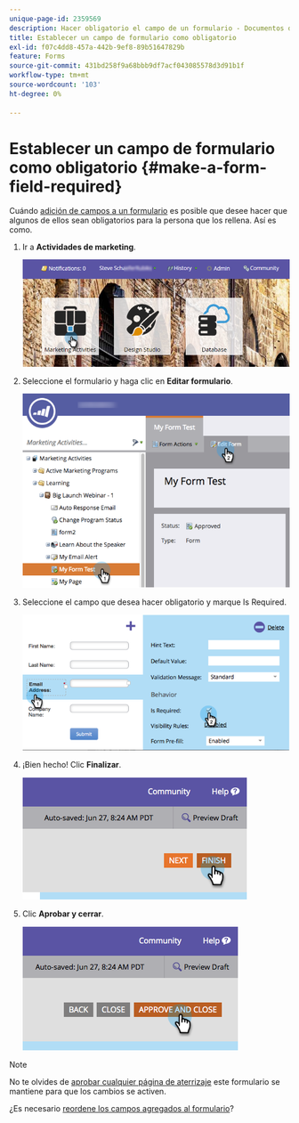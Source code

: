 ```yaml
---
unique-page-id: 2359569
description: Hacer obligatorio el campo de un formulario - Documentos de Marketo - Documentación del producto
title: Establecer un campo de formulario como obligatorio
exl-id: f07c4dd8-457a-442b-9ef8-89b51647829b
feature: Forms
source-git-commit: 431bd258f9a68bbb9df7acf043085578d3d91b1f
workflow-type: tm+mt
source-wordcount: '103'
ht-degree: 0%

---
```


# Establecer un campo de formulario como obligatorio {#make-a-form-field-required}

Cuándo [adición de campos a un formulario](/help/marketo/product-docs/demand-generation/forms/creating-a-form/add-a-field-to-a-form.md) es posible que desee hacer que algunos de ellos sean obligatorios para la persona que los rellena. Así es como.

1. Ir a **Actividades de marketing**.

   ![](assets/login-marketing-activities-4.png)

1. Seleccione el formulario y haga clic en **Editar formulario**.

   ![](assets/editform-2.png)

1. Seleccione el campo que desea hacer obligatorio y marque Is Required.

   ![](assets/image2014-9-15-17-3a30-3a44.png)

1. ¡Bien hecho! Clic **Finalizar**.

   ![](assets/image2014-9-15-17-3a30-3a58.png)

1. Clic **Aprobar y cerrar**.

   ![](assets/image2014-9-15-17-3a31-3a11.png)

>[!NOTE]
>
>No te olvides de [aprobar cualquier página de aterrizaje](/help/marketo/product-docs/demand-generation/landing-pages/understanding-landing-pages/approve-unapprove-or-delete-a-landing-page.md) este formulario se mantiene para que los cambios se activen.

¿Es necesario [reordene los campos agregados al formulario](/help/marketo/product-docs/demand-generation/forms/form-fields/reorder-fields-in-a-form.md)?
